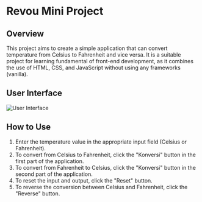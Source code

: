 # Revou Mini Project
## Overview
This project aims to create a simple application that can convert temperature from Celsius to Fahrenheit and vice versa. It is a suitable project for learning fundamental of  front-end development, as it combines the use of HTML, CSS, and JavaScript without using any frameworks (vanilla).

## User Interface
![User Interface](https://github.com/revou-fundamental-course/5-feb-24-seoeka/assets/87307944/f6fbb432-a988-4620-8782-9aa96b537850)

## How to Use
1. Enter the temperature value in the appropriate input field (Celsius or Fahrenheit).
2. To convert from Celsius to Fahrenheit, click the "Konversi" button in the first part of the application.
3. To convert from Fahrenheit to Celsius, click the "Konversi" button in the second part of the application.
4. To reset the input and output, click the "Reset" button.
5. To reverse the conversion between Celsius and Fahrenheit, click the "Reverse" button.
